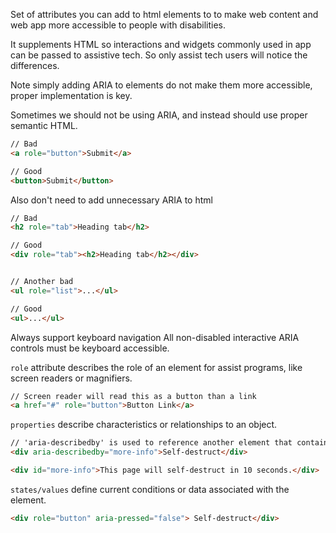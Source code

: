 Set of attributes you can add to html elements to to make web content and web app more accessible to people with disabilities.

It supplements HTML so interactions and widgets commonly used in app can be passed to assistive tech. So only assist tech users will notice the differences.

Note simply adding ARIA to elements do not make them more accessible, proper implementation is key.

Sometimes we should not be using ARIA, and instead should use proper semantic HTML.
```html
// Bad
<a role="button">Submit</a>

// Good
<button>Submit</button>
```

Also don't need to add unnecessary ARIA to html

```html
// Bad
<h2 role="tab">Heading tab</h2>

// Good
<div role="tab"><h2>Heading tab</h2></div>


// Another bad
<ul role="list">...</ul>

// Good
<ul>...</ul>
```

Always support keyboard navigation
All non-disabled interactive ARIA controls must be keyboard accessible.



`role` attribute describes the role of an element for assist programs, like screen readers or magnifiers.

```html
// Screen reader will read this as a button than a link
<a href="#" role="button">Button Link</a>
```

`properties` describe characteristics or relationships to an object.

```html
// 'aria-describedby' is used to reference another element that contains descriptive info about current element
<div aria-describedby="more-info">Self-destruct</div>

<div id="more-info">This page will self-destruct in 10 seconds.</div>
```

`states/values` define current conditions or data associated with the element.
```html
<div role="button" aria-pressed="false"> Self-destruct</div>
```







